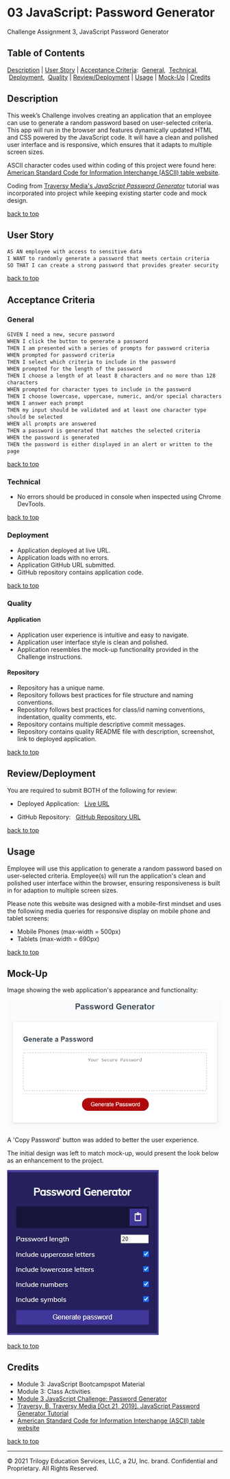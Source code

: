 # 03 JavaScript: Password Generator
Challenge Assignment 3, JavaScript Password Generator

## Table of Contents
[Description](#description) |
[User Story](#user-story) |
[Acceptance Criteria](#acceptance-criteria):
&nbsp;[General](#general),
&nbsp;[Technical](#technical),
&nbsp;[Deployment](#deployment),
&nbsp;[Quality](#quality) |
[Review/Deployment](#reviewdeployment) |
[Usage](#usage) |
[Mock-Up](#mock-up) |
[Credits](#credits) <br />

## Description

This week’s Challenge involves creating an application that an employee can use to generate a random password based on user-selected criteria. This app will run in the browser and features dynamically updated HTML and CSS powered by the JavaScript code. It will have a clean and polished user interface and is responsive, which ensures that it adapts to multiple screen sizes.

ASCII character codes used within coding of this project were found here: [American Standard Code for Information Interchange (ASCII) table website](https://theasciicode.com.ar/).

Coding from [Traversy Media's *JavaScript Password Generator*](#credits) tutorial was incorporated into project while keeping existing starter code and mock design.

[back to top](#table-of-contents)

## User Story

```
AS AN employee with access to sensitive data
I WANT to randomly generate a password that meets certain criteria
SO THAT I can create a strong password that provides greater security

```
[back to top](#table-of-contents)

## Acceptance Criteria
### General

```
GIVEN I need a new, secure password
WHEN I click the button to generate a password
THEN I am presented with a series of prompts for password criteria
WHEN prompted for password criteria
THEN I select which criteria to include in the password
WHEN prompted for the length of the password
THEN I choose a length of at least 8 characters and no more than 128 characters
WHEN prompted for character types to include in the password
THEN I choose lowercase, uppercase, numeric, and/or special characters
WHEN I answer each prompt
THEN my input should be validated and at least one character type should be selected
WHEN all prompts are answered
THEN a password is generated that matches the selected criteria
WHEN the password is generated
THEN the password is either displayed in an alert or written to the page

```
[back to top](#table-of-contents)

### Technical

* No errors should be produced in console when inspected using Chrome DevTools.

[back to top](#table-of-contents)

### Deployment

* Application deployed at live URL.
* Application loads with no errors.
* Application GitHub URL submitted.
* GitHub repository contains application code.

[back to top](#table-of-contents)
### Quality
#### Application
* Application user experience is intuitive and easy to navigate.
* Application user interface style is clean and polished.
* Application resembles the mock-up functionality provided in the Challenge instructions.

#### Repository
* Repository has a unique name.
* Repository follows best practices for file structure and naming conventions.
* Repository follows best practices for class/id naming conventions, indentation, quality comments, etc.
* Repository contains multiple descriptive commit messages.
* Repository contains quality README file with  description, screenshot, link to deployed application.

[back to top](#table-of-contents)
## Review/Deployment

You are required to submit BOTH of the following for review:

* Deployed Application: &nbsp; [Live URL](https://baxters4karma.github.io/password-generator/)

* GitHub Repository: &nbsp; [GitHub Repository URL](https://github.com/baxters4karma/password-generator)

[back to top](#table-of-contents)
## Usage
Employee will use this application to generate a random password based on user-selected criteria. Employee(s) will run the application's clean and polished user interface within the browser, ensuring responsiveness is built in for adaption to multiple screen sizes.

Please note this website was designed with a mobile-first mindset and uses the following media queries for responsive display on mobile phone and tablet screens:
* Mobile Phones (max-width = 500px)
* Tablets (max-width = 690px)

[back to top](#table-of-contents)
## Mock-Up
Image showing the web application's appearance and functionality:

![portfolio demo](./assets/images/03-javascript-homework-demo.png)

A 'Copy Password' button was added to better the user experience.

The initial design was left to match mock-up, would present the look below as an enhancement to the project.

![](./assets/images/03-proposed-enhancement.jpg)

[back to top](#table-of-contents)
## Credits

* Module 3: JavaScript Bootcampspot Material
* Module 3: Class Activities
* [Module 3 JavaScript Challenge: Password Generator](https://courses.bootcampspot.com/courses/798/assignments/17676?module_item_id=306550)
* [Traversy, B. Traversy Media [Oct 21, 2019]. JavaScript Password Generator Tutorial](https://www.youtube.com/watch?v=duNmhKgtcsI)
* [American Standard Code for Information Interchange (ASCII) table website](https://theasciicode.com.ar/)

[back to top](#table-of-contents)
- - -
© 2021 Trilogy Education Services, LLC, a 2U, Inc. brand. Confidential and Proprietary. All Rights Reserved.